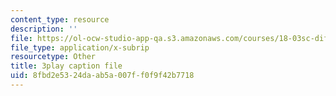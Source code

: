 ```yaml
---
content_type: resource
description: ''
file: https://ol-ocw-studio-app-qa.s3.amazonaws.com/courses/18-03sc-differential-equations-fall-2011/8fbd2e5324daab5a007ff0f9f42b7718_kRR9EVzr4lc.srt
file_type: application/x-subrip
resourcetype: Other
title: 3play caption file
uid: 8fbd2e53-24da-ab5a-007f-f0f9f42b7718
---
```

